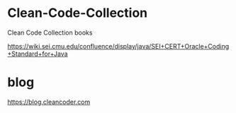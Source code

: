 # Clean-Code-Collection
Clean Code Collection books



https://wiki.sei.cmu.edu/confluence/display/java/SEI+CERT+Oracle+Coding+Standard+for+Java




# blog

https://blog.cleancoder.com


